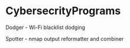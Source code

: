 # CybersecrityPrograms

Dodger    - Wi-Fi blacklist dodging

Spotter   - nmap output reformatter and combiner
